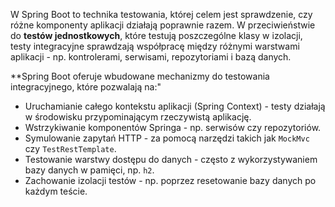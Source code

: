 W Spring Boot to technika testowania, której celem jest sprawdzenie, czy różne komponenty aplikacji działają poprawnie razem. W przeciwieństwie do **testów jednostkowych**, które testują poszczególne klasy w izolacji, testy integracyjne sprawdzają współpracę między różnymi warstwami aplikacji - np. kontrolerami, serwisami, repozytoriami i bazą danych.

**Spring Boot oferuje wbudowane mechanizmy do testowania integracyjnego, które pozwalają na:"
- Uruchamianie całego kontekstu aplikacji (Spring Context) - testy działają w środowisku przypominającym rzeczywistą aplikację.
- Wstrzykiwanie komponentów Springa - np. serwisów czy repozytoriów.
- Symulowanie zapytań HTTP - za pomocą narzędzi takich jak `MockMvc` czy `TestRestTemplate`.
- Testowanie warstwy dostępu do danych - często z wykorzystywaniem bazy danych w pamięci, np. `h2`.
- Zachowanie izolacji testów - np. poprzez resetowanie bazy danych po każdym teście.

